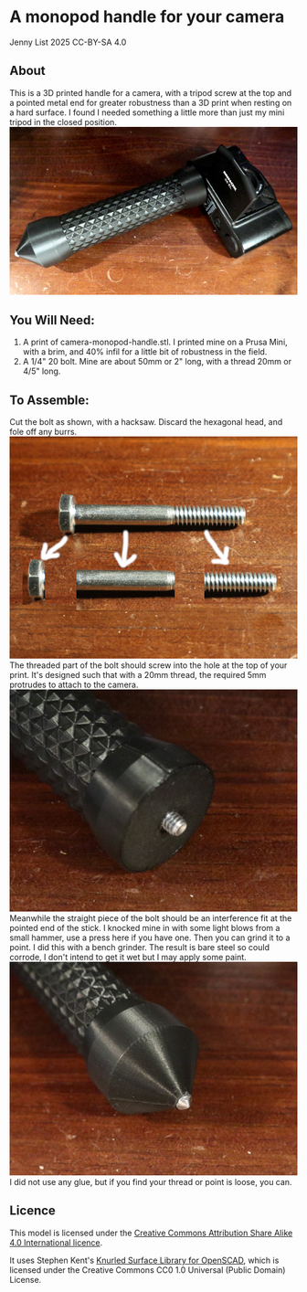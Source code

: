 # A monopod handle for your camera

Jenny List 2025
CC-BY-SA 4.0

## About

This is a 3D printed handle for a camera, with a tripod screw at the top and a pointed metal end for greater robustness than a 3D print when resting on a hard surface. I found I needed something a little more than just my mini tripod in the closed position.
![The handle on a desk, with a Minox 35mm camera attached to it.](monopod-with-handle.jpg)

## You Will Need:

1. A print of camera-monopod-handle.stl. I printed mine on a Prusa Mini, with a brim, and 40% infil for a little bit of robustness in the field.
2. A 1/4" 20 bolt. Mine are about 50mm or 2" long, with a thread 20mm or 4/5" long.

## To Assemble:

Cut the bolt as shown, with a hacksaw. Discard the hexagonal head, and fole off any burrs.
![A bolt, with cut marks.](bolt.jpg)
The threaded part of the bolt should screw into the hole at the top of your print. It's designed such that with a 20mm thread, the required 5mm protrudes to attach to the camera.
![The thread, in the top of the handle.](monopod-thread.jpg)
Meanwhile the straight piece of the bolt should be an interference fit at the pointed end of the stick. I knocked mine in with some light blows from a small hammer, use a press here if you have one. Then you can grind it to a point. I did this with a bench grinder. The result is bare steel so could corrode, I don't intend to get it wet but I may apply some paint.
![The thread, in the top of the handle.](monopod-point.jpg)
I did not use any glue, but if you find your thread or point is loose, you can.

## Licence

This model is licensed under the [Creative Commons Attribution Share Alike 4.0 International licence](license.md).

It uses Stephen Kent's [Knurled Surface Library for OpenSCAD](https://github.com/smkent/knurled-openscad), which is licensed under the Creative Commons CC0 1.0 Universal (Public Domain) License.

